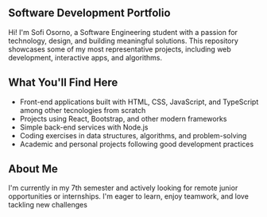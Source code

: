 ## Software Development Portfolio
Hi! I'm Sofi Osorno, a Software Engineering student with a passion for technology, design, and building meaningful solutions. This repository showcases some of my most representative projects, including web development, interactive apps, and algorithms.

## What You'll Find Here
- Front-end applications built with HTML, CSS, JavaScript, and TypeScript among other tecnologies from scratch
- Projects using React, Bootstrap, and other modern frameworks
- Simple back-end services with Node.js
- Coding exercises in data structures, algorithms, and problem-solving
- Academic and personal projects following good development practices

## About Me
I'm currently in my 7th semester and actively looking for remote junior opportunities or internships. I'm eager to learn, enjoy teamwork, and love tackling new challenges
